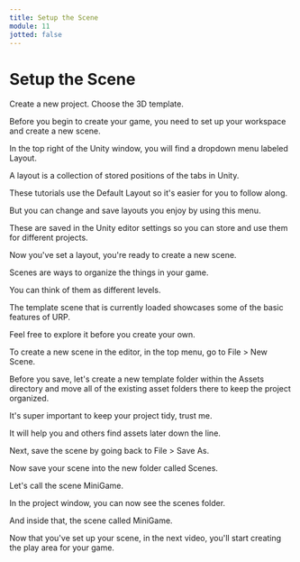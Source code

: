 ```yaml
---
title: Setup the Scene
module: 11
jotted: false
---
```


# Setup the Scene

Create a new project.  Choose the 3D template.

Before you begin to create your game, you need to set up your workspace and create a new scene. 

In the top right of the Unity window, you will find a dropdown menu labeled Layout. 

A layout is a collection of stored positions of the tabs in Unity. 

These tutorials use the Default Layout so it's easier for you to follow along. 

But you can change and save layouts you enjoy by using this menu. 

These are saved in the Unity editor settings so you can store and use them for different projects. 

Now you've set a layout, you're ready to create a new scene. 

Scenes are ways to organize the things in your game. 

You can think of them as different levels. 

The template scene that is currently loaded showcases some of the basic features of URP. 

Feel free to explore it before you create your own. 

To create a new scene in the editor, in the top menu, go to File > New Scene. 

Before you save, let's create a new template folder within the Assets directory and move all of the existing asset folders there to keep the project organized. 

It's super important to keep your project tidy, trust me. 

It will help you and others find assets later down the line. 

Next, save the scene by going back to File > Save As. 

Now save your scene into the new folder called Scenes. 

Let's call the scene MiniGame. 

In the project window, you can now see the scenes folder. 

And inside that, the scene called MiniGame. 

Now that you've set up your scene, in the next video, you'll start creating the play area for your game.